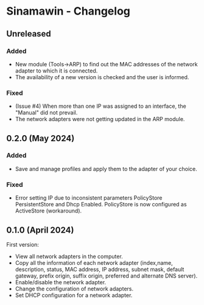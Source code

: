 # Sinamawin - Changelog

## Unreleased

### Added

- New module (Tools->ARP) to find out the MAC addresses of the network adapter to which it is connected.
- The availability of a new version is checked and the user is informed.

### Fixed

- (Issue #4) When more than one IP was assigned to an interface, the "Manual" did not prevail.
- The network adapters were not getting updated in the ARP module.

## 0.2.0 (May 2024)

### Added

- Save and manage profiles and apply them to the adapter of your choice.

### Fixed

- Error setting IP due to inconsistent parameters PolicyStore PersistentStore and Dhcp Enabled. PolicyStore is now configured as ActiveStore (workaround).

## 0.1.0 (April 2024)

First version:

- View all network adapters in the computer.
- Copy all the information of each network adapter (index,name, description, status, MAC address, IP address, subnet mask, default gateway, prefix origin, suffix origin, preferred and alternate DNS server).
- Enable/disable the network adapter.
- Change the configuration of network adapters.
- Set DHCP configuration for a network adapter.
